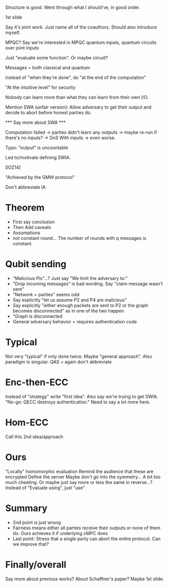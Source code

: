 Structure is good.
Went through what I should've, in good order.

1st slide

Say it's joint work. Just name all of the coauthors.
Should also introduce myself.

MPQC?
Say we're interested in MPQC
quantum inputs, quantum circuits over joint inputs

Just "evaluate some function". Or maybe circuit?

Messages = both classical and quantum

instead of "when they're done", do "at the end of the computation"

"At the intuitive level" for security

Nobody can learn more than what they can learn from their own I/O.

Mention SWA (unfair version): Allow adversary to get their output and decide to abort before honest parties do.

*** Say more about SWA ***

Computation failed -> parties didn't learn any outputs -> maybe re-run if there's no inputs? -> DoS
With inputs -> even worse.

Typo: "output" is uncountable

Led to/motivate defining SWIA.

[IOZ14]

"Achieved by the GMW protocol"

Don't abbreviate IA


# Theorem

* First say conclusion
* Then Add caveats
* Assumptions
* _not_ constant round... The number of rounds with q messages is constant.

# Qubit sending

* "Malicious Pis"...? Just say "We limit the adversary to:"
* "Drop incoming messages" is bad wording. Say "claim message wasn't sent"
* "Network = parties" seems odd
* Say explicitly "let us assume P2 and P4 are malicious"
* Say explicitly "either enough packets are sent to P2 or the graph becomes disconnected" as in one of the two happen
* "Graph is disconnected
* General adversary behavior = requires authentication code

# Typical

Not very "typical" if only done twice. Maybe "general approach". Also paradigm is singular.
QAS = again don't abbreviate

# Enc-then-ECC

Instead of "strategy" write "first idea".
Also say we're trying to get SWIA.
"No-go: QECC destroys authentication." Need to say a lot more here.

# Hom-ECC

Call this 2nd idea/approach

# Ours

"Locally" homomorphic evaluation
Remind the audience that these are encrypted
Define the server
Maybe don't go into the symmetry... A bit too much cheating. Or maybe just say more or less the same in reverse...?
Instead of "Evaluate using", just "use"

# Summary
* 2nd point is just wrong
* Fairness means either all parties receive their outputs or none of them do. Ours achieves it if underlying cMPC does
* Last point: Stress that a single party can abort the entire protocol. Can we improve that?

# Finally/overall

Say more about previous works?
About Schaffner's paper? Maybe 1st slide.

